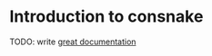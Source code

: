 # Introduction to consnake

TODO: write [great documentation](http://jacobian.org/writing/what-to-write/)
